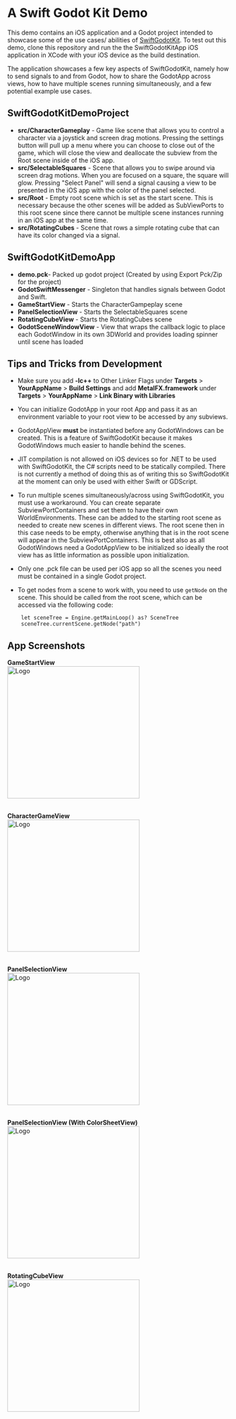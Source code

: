 # A Swift Godot Kit Demo

This demo contains an iOS application and a Godot project intended to showcase some of the use cases/ abilities of [SwiftGodotKit](https://github.com/migueldeicaza/SwiftGodotKit). To test out this demo, clone this repository and run the the SwiftGodotKitApp iOS application in XCode with your iOS device as the build destination. 

The application showcases a few key aspects of SwiftGodotKit, namely how to send signals to and from Godot, how to share the GodotApp across views, how to have multiple scenes running simultaneously, and a few potential example use cases.

## SwiftGodotKitDemoProject
- **src/CharacterGameplay** - Game like scene that allows you to control a character via a joystick and screen drag motions. Pressing the settings button will pull up a menu where you can choose to close out of the game, which will close the view and deallocate the subview from the Root scene inside of the iOS app.
- **src/SelectableSquares** - Scene that allows you to swipe around via screen drag motions. When you are focused on a square, the square will glow. Pressing "Select Panel" will send a signal causing a view to be presented in the iOS app with the color of the panel selected.
- **src/Root** - Empty root scene which is set as the start scene. This is necessary because the other scenes will be added as SubViewPorts to this root scene since there cannot be multiple scene instances running in an iOS app at the same time.
- **src/RotatingCubes** - Scene that rows a simple rotating cube that can have its color changed via a signal.

## SwiftGodotKitDemoApp
- **demo.pck**-  Packed up godot project (Created by using Export Pck/Zip for the project)
- **GodotSwiftMessenger** - Singleton that handles signals between Godot and Swift.
- **GameStartView** - Starts the CharacterGampeplay scene
- **PanelSelectionView** - Starts the SelectableSquares scene
- **RotatingCubeView** - Starts the RotatingCubes scene
- **GodotSceneWindowView** - View that wraps the callback logic to place each GodotWindow in its own 3DWorld and provides loading spinner until scene has loaded

## Tips and Tricks from Development
- Make sure you add **-lc++** to Other Linker Flags under **Targets** > **YourAppName** > **Build Settings** and add **MetalFX.framework** under **Targets** > **YourAppName** > **Link Binary with Libraries**
- You can initialize GodotApp in your root App and pass it as an environment variable to your root view to be accessed by any subviews.
- GodotAppView **must** be instantiated before any GodotWindows can be created. This is a feature of SwiftGodotKit because it makes GodotWindows much easier to handle behind the scenes.
- JIT compilation is not allowed on iOS devices so for .NET to be used with SwiftGodotKit, the C# scripts need to be statically compiled. There is not currently a method of doing this as of writing this so SwiftGodotKit at the moment can only be used with either Swift or GDScript.
- To run multiple scenes simultaneously/across using SwiftGodotKit, you must use a workaround. You can create separate SubviewPortContainers and set them to have their own WorldEnvironments. These can be added to the starting root scene  as needed to create new scenes in different views. The root scene then in this case needs to be empty, otherwise anything that is in the root scene will appear in the SubviewPortContainers. This is best also as all GodotWindows need a GodotAppView to be initialized so ideally the root view has as little information as possible upon initialization.
- Only one .pck file can be used per iOS app so all the scenes you need must be contained in a single Godot project.
- To get nodes from a scene to work with, you need to use `getNode` on the scene. This should be called from the root scene, which can be accessed via the following code:

       let sceneTree = Engine.getMainLoop() as? SceneTree
       sceneTree.currentScene.getNode("path")

## App Screenshots
**GameStartView**
<br><img src="Docs/OpenGameButton.PNG" alt="Logo" width="300"/><br><br>

**CharacterGameView**
<br><img src="Docs/CharacterGame.PNG" alt="Logo" width="300"/><br><br>

**PanelSelectionView**
<br><img src="Docs/PanelSelection.PNG" alt="Logo" width="300"/><br><br>

**PanelSelectionView (With ColorSheetView)**
<br><img src="Docs/SelectedPanel.PNG" alt="Logo" width="300"/><br><br>

**RotatingCubeView**
<br><img src="Docs/RotatingCubes.PNG" alt="Logo" width="300"/><br><br>
